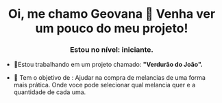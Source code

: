 <h1 align="center">Oi, me chamo Geovana 👋 Venha ver um pouco do meu projeto!</h1>
<h3 align="center">Estou no nível: iniciante.</h3>

- 🔭Estou trabalhando em um projeto chamado: **"Verdurão do João".**

- 🤝 Tem o objetivo de : Ajudar na compra de melancias de uma forma mais prática. Onde voce pode selecionar qual melancia quer e a quantidade de cada uma. 



